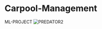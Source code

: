 # Carpool-Management
ML-PROJECT
![PREDATOR2](https://github.com/Naveen121203/Carpool-Management/assets/109895559/4d0b4db6-2562-44ce-8a08-e0cdbe3ecd65)
